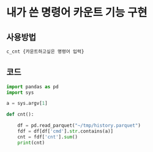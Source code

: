 # 내가 쓴 명령어 카운트 기능 구현

## 사용방법
```python
c_cnt {카운트하고싶은 명령어 입력}
```

## 코드
```python
import pandas as pd
import sys

a = sys.argv[1]

def cnt():

    df = pd.read_parquet("~/tmp/history.parquet")
    fdf = df[df['cmd'].str.contains(a)]
    cnt = fdf['cnt'].sum()
    print(cnt)
```


